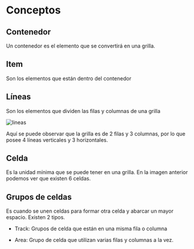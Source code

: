 # Conceptos

## Contenedor
Un contenedor es el elemento que se convertirá en una grilla.
## Item
Son los elementos que están dentro del contenedor 
## Líneas
Son los elementos que dividen las filas y columnas de una grilla

![lineas](https://encrypted-tbn0.gstatic.com/images?q=tbn:ANd9GcR4Q3ZW5eXhBuDQJ7NrazGRUVQZIEPA_Q1LJoiBcmBMBq-28JekOJ06QFi_kih6LJUvytY&usqp=CAU)

Aquí se puede observar que la grilla es de 2 filas y 3 columnas, por lo que posee 4 líneas verticales y 3 horizontales.

## Celda
Es la unidad mínima que se puede tener en una grilla. En la imagen anterior podemos ver que existen 6 celdas.

## Grupos de celdas 
Es cuando se unen celdas para formar otra celda y abarcar un mayor espacio. Existen 2 tipos.

- Track: Grupos de celda que están en una misma fila o columna

- Area: Grupo de celda que utilizan varias filas y columnas a la vez.